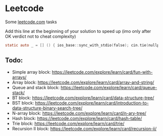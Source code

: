 # Leetcode
Some [leetcode.com](https://leetcode.com/) tasks

Add this line at the beginning of your solution to speed up (imo only after OK verdict not to cheat complexity)

```objectivec
static auto _ = [] () { ios_base::sync_with_stdio(false); cin.tie(nullptr); return 0; }();
```

## Todo:

* Simple array block:    https://leetcode.com/explore/learn/card/fun-with-arrays/
* Array block:           https://leetcode.com/explore/learn/card/array-and-string/
* Queue and stack block: https://leetcode.com/explore/learn/card/queue-stack/
* BT block:              https://leetcode.com/explore/learn/card/data-structure-tree/
* BST block:             https://leetcode.com/explore/learn/card/introduction-to-data-structure-binary-search-tree/
* N-array block:         https://leetcode.com/explore/learn/card/n-ary-tree/
* Hash block:            https://leetcode.com/explore/learn/card/hash-table/
* Trie block:            https://leetcode.com/explore/learn/card/trie/
* Recursion II block:    https://leetcode.com/explore/learn/card/recursion-ii/